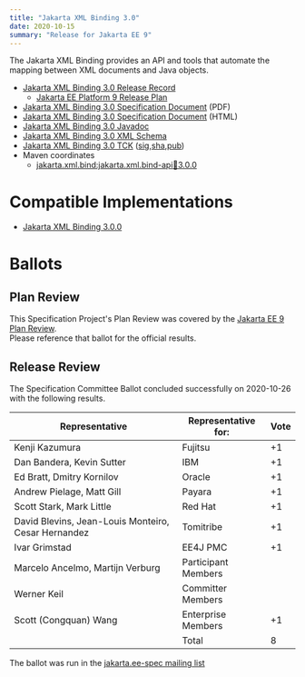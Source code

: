 ```yaml
---
title: "Jakarta XML Binding 3.0"
date: 2020-10-15
summary: "Release for Jakarta EE 9"
---
```

The Jakarta XML Binding provides an API and tools that automate the mapping
between XML documents and Java objects.

* [Jakarta XML Binding 3.0 Release Record](https://projects.eclipse.org/projects/ee4j.jaxb/releases/3.0)
  * [Jakarta EE Platform 9 Release Plan](https://eclipse-ee4j.github.io/jakartaee-platform/jakartaee9/JakartaEE9ReleasePlan)
* [Jakarta XML Binding 3.0 Specification Document](./jakarta-xml-binding-spec-3.0.pdf) (PDF)
* [Jakarta XML Binding 3.0 Specification Document](./jakarta-xml-binding-spec-3.0.html) (HTML)
* [Jakarta XML Binding 3.0 Javadoc](./apidocs)
* [Jakarta XML Binding 3.0 XML Schema](https://jakarta.ee/xml/ns/jaxb/bindingschema_3_0.xsd)
* [Jakarta XML Binding 3.0 TCK](https://download.eclipse.org/jakartaee/xml-binding/3.0/jakarta-xml-binding-tck-3.0.0.zip) ([sig](https://download.eclipse.org/jakartaee/xml-binding/3.0/jakarta-xml-binding-tck-3.0.0.zip.sig),[sha](https://download.eclipse.org/jakartaee/xml-binding/3.0/jakarta-xml-binding-tck-3.0.0.zip.sha256),[pub](https://raw.githubusercontent.com/jakartaee/specification-committee/master/jakartaee-spec-committee.pub))
* Maven coordinates
  * [jakarta.xml.bind:jakarta.xml.bind-api:jar:3.0.0](https://search.maven.org/artifact/jakarta.xml.bind/jakarta.xml.bind-api/3.0.0/jar)


# Compatible Implementations

* [Jakarta XML Binding 3.0.0](https://eclipse-ee4j.github.io/jaxb-ri/)

# Ballots

## Plan Review

[//]: # (For Jakarta EE 9, the Platform Plan Review covered 95% of the Specification Projects.  For those Projects, just use the following statement in this Plan Review section:)

This Specification Project's Plan Review was covered by the [Jakarta EE 9 Plan Review](https://jakarta.ee/specifications/platform/9/).  
Please reference that ballot for the official results.

[//]: # (If your Project was required to do a standalone Plan Review...  You'll need to perform an official Plan Review ballot and record the results here.)

## Release Review

The Specification Committee Ballot concluded successfully on 2020-10-26 with the following results.

| Representative                                 | Representative for: | Vote |
|------------------------------------------------|---------------------|------|
|Kenji Kazumura                                  | Fujitsu | +1
|Dan Bandera, Kevin Sutter                       | IBM | +1
|Ed Bratt, Dmitry Kornilov                       | Oracle | +1
|Andrew Pielage, Matt Gill                       | Payara | +1
|Scott Stark, Mark Little                        | Red Hat | +1
|David Blevins, Jean-Louis Monteiro, Cesar Hernandez | Tomitribe | +1
|Ivar Grimstad                                   | EE4J PMC | +1
|Marcelo Ancelmo, Martijn Verburg                | Participant Members |
|Werner Keil                                     | Committer Members |
|Scott (Congquan) Wang                           | Enterprise Members | +1
|                                                | Total               |  8    |

The ballot was run in the [jakarta.ee-spec mailing list](https://www.eclipse.org/lists/jakarta.ee-spec/msg01054.html)
